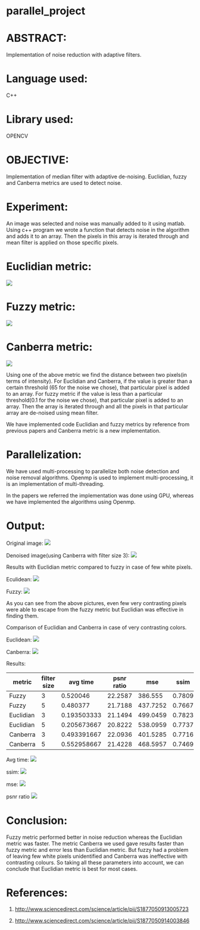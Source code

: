 # parallel_project
# ABSTRACT:
Implementation of noise reduction with adaptive filters.
# Language used:
C++
# Library used:
OPENCV
# OBJECTIVE:
Implementation of median filter with adaptive de-noising.
Euclidian, fuzzy and Canberra metrics are used to detect noise.
# Experiment:
An image was selected and noise was manually added to it using
matlab.
Using c++ program we wrote a function that detects noise in the
algorithm and adds it to an array.
Then the pixels in this array is iterated through and mean filter is
applied on those specific pixels.
# Euclidian metric:
![](images/euclidean_metric.png)

# Fuzzy metric:
![](images/fuzzy_metric)

# Canberra metric:
![](images/fuzzy_metric)

Using one of the above metric we find the distance between two
pixels(in terms of intensity).
For Euclidian and Canberra, if the value is greater than a certain
threshold (65 for the noise we chose), that particular pixel is added
to an array.
For fuzzy metric if the value is less than a particular threshold(0.1
for the noise we chose), that particular pixel is added to an array.
Then the array is iterated through and all the pixels in that
particular array are de-noised using mean filter.

We have implemented code Euclidian and fuzzy metrics by
reference from previous papers and Canberra metric is a new
implementation.

# Parallelization:
We have used multi-processing to parallelize both noise detection
and noise removal algorithms.
Openmp is used to implement multi-processing, it is an
implementation of multi-threading. 

In the papers we referred the implementation was done using GPU,
whereas we have implemented the algorithms using Openmp.

# Output:
Original image:
![](images/Original_image)

Denoised image(using Canberra with filter size 3):
![](images/denoised_image)

Results with Euclidian metric compared to fuzzy in case of few
white pixels.

Eculidean:
![](images/euclidean)

Fuzzy:
![](images/fuzzy)

As you can see from the above pictures, even few very contrasting
pixels were able to escape from the fuzzy metric but Euclidian was
effective in finding them.

Comparison of Euclidian and Canberra in case of very contrasting
colors.

Euclidean:
![](images/euclidean2)

Canberra:
![](images/canberra2)

Results:

| metric    | filter size | avg time    | psnr ratio | mse      | ssim   |
|-----------|-------------|-------------|------------|----------|--------|
| Fuzzy     | 3           | 0.520046    | 22.2587    | 386.555  | 0.7809 |
| Fuzzy     | 5           | 0.480377    | 21.7188    | 437.7252 | 0.7667 |
| Euclidian | 3           | 0.193503333 | 21.1494    | 499.0459 | 0.7823 |
| Euclidian | 5           | 0.205673667 | 20.8222    | 538.0959 | 0.7737 |
| Canberra  | 3           | 0.493391667 | 22.0936    | 401.5285 | 0.7716 |
| Canberra  | 5           | 0.552958667 | 21.4228    | 468.5957 | 0.7469 |

Avg time:
![](images/average_time)

ssim:
![](images/ssim)

mse:
![](images/mse)

psnr ratio
![](images/psnr_ratio)

# Conclusion:
Fuzzy metric performed better in noise reduction whereas the Euclidian metric was faster. The metric Canberra we used gave results faster than fuzzy metric and error less than Euclidian metric.
But fuzzy had a problem of leaving few white pixels unidentified and Canberra was ineffective with contrasting colours. So taking all these parameters into account, we can conclude that Euclidian metric is best for most cases.

# References:

1. http://www.sciencedirect.com/science/article/pii/S1877050913005723

2. http://www.sciencedirect.com/science/article/pii/S1877050914003846







